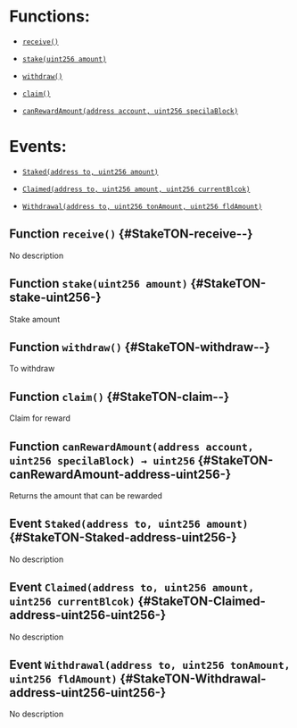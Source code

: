 # Functions:

- [`receive()`](#StakeTON-receive--)

- [`stake(uint256 amount)`](#StakeTON-stake-uint256-)

- [`withdraw()`](#StakeTON-withdraw--)

- [`claim()`](#StakeTON-claim--)

- [`canRewardAmount(address account, uint256 specilaBlock)`](#StakeTON-canRewardAmount-address-uint256-)

# Events:

- [`Staked(address to, uint256 amount)`](#StakeTON-Staked-address-uint256-)

- [`Claimed(address to, uint256 amount, uint256 currentBlcok)`](#StakeTON-Claimed-address-uint256-uint256-)

- [`Withdrawal(address to, uint256 tonAmount, uint256 fldAmount)`](#StakeTON-Withdrawal-address-uint256-uint256-)

## Function `receive()` {#StakeTON-receive--}

No description

## Function `stake(uint256 amount)` {#StakeTON-stake-uint256-}

Stake amount

## Function `withdraw()` {#StakeTON-withdraw--}

To withdraw

## Function `claim()` {#StakeTON-claim--}

Claim for reward

## Function `canRewardAmount(address account, uint256 specilaBlock) → uint256` {#StakeTON-canRewardAmount-address-uint256-}

Returns the amount that can be rewarded

## Event `Staked(address to, uint256 amount)` {#StakeTON-Staked-address-uint256-}

No description

## Event `Claimed(address to, uint256 amount, uint256 currentBlcok)` {#StakeTON-Claimed-address-uint256-uint256-}

No description

## Event `Withdrawal(address to, uint256 tonAmount, uint256 fldAmount)` {#StakeTON-Withdrawal-address-uint256-uint256-}

No description
